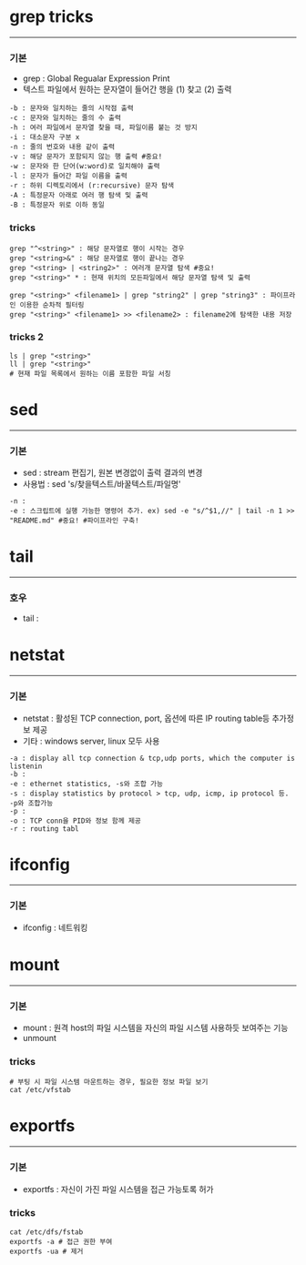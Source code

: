 # grep tricks
---
### 기본
- grep : Global Regualar Expression Print
- 텍스트 파일에서 원하는 문자열이 들어간 행을 (1) 찾고 (2) 출력

```shell
-b : 문자와 일치하는 줄의 시작점 출력
-c : 문자와 일치하는 줄의 수 출력
-h : 여러 파일에서 문자열 찾을 때, 파일이름 붙는 것 방지
-i : 대소문자 구분 x
-n : 줄의 번호와 내용 같이 출력
-v : 해당 문자가 포함되지 않는 행 출력 #중요!
-w : 문자와 한 단어(w:word)로 일치해야 출력
-l : 문자가 들어간 파일 이름을 출력
-r : 하위 디렉토리에서 (r:recursive) 문자 탐색
-A : 특정문자 아래로 여러 행 탐색 및 출력
-B : 특정문자 위로 이하 동일
```

### tricks
```shell
grep "^<string>" : 해당 문자열로 행이 시작는 경우
grep "<string>&" : 해당 문자열로 행이 끝나는 경우
grep "<string> | <string2>" : 여러개 문자열 탐색 #중요!
grep "<string>" * : 현재 위치의 모든파일에서 해당 문자열 탐색 및 출력

grep "<string>" <filename1> | grep "string2" | grep "string3" : 파이프라인 이용한 순차적 필터링
grep "<string>" <filename1> >> <filename2> : filename2에 탐색한 내용 저장

```

### tricks 2
```shell
ls | grep "<string>"
ll | grep "<string>"
# 현재 파일 목록에서 원하는 이름 포함한 파일 서칭
```


# sed 
---
### 기본
- sed : stream 편집기, 원본 변경없이 출력 결과의 변경
- 사용법 : sed 's/찾을텍스트/바꿀텍스트/파일명'

```shell
-n : 
-e : 스크립트에 실행 가능한 명령어 추가. ex) sed -e "s/^$1,//" | tail -n 1 >> "README.md" #중요! #파이프라인 구축!

```


# tail
---
### 호우
- tail : 



# netstat
---


### 기본
- netstat : 활성된 TCP connection, port, 옵션에 따른 IP routing table등 추가정보 제공
- 기타 : windows server, linux 모두 사용

```shell
-a : display all tcp connection & tcp,udp ports, which the computer is listenin
-b :
-e : ethernet statistics, -s와 조합 가능
-s : display statistics by protocol > tcp, udp, icmp, ip protocol 등. -p와 조합가능
-p : 
-o : TCP conn을 PID와 정보 함께 제공
-r : routing tabl
```


# ifconfig
---
### 기본
- ifconfig : 네트워킹 


# mount
---
### 기본
- mount : 원격 host의 파일 시스템을 자신의 파일 시스템 사용하듯 보여주는 기능
- unmount

### tricks
```shell
# 부팅 시 파일 시스템 마운트하는 경우, 필요한 정보 파일 보기
cat /etc/vfstab
```


# exportfs
---
### 기본
- exportfs : 자신이 가진 파일 시스템을 접근 가능토록 허가

### tricks
```shell
cat /etc/dfs/fstab
exportfs -a # 접근 권한 부여
exportfs -ua # 제거
```
